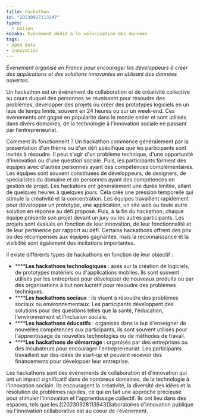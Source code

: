 ```yaml
---
title: hackathon
id: "20230927113247"
types:
  - notion
kezako: Evènement dédié à la valorisation des données
tags: 
- open data
- innovation
---
```


*Évènement organisé en France pour encourager les développeurs à créer des applications et des solutions innovantes en utilisant des données ouvertes.*

Un hackathon est un événement de collaboration et de créativité collective au cours duquel des personnes se réunissent pour résoudre des problèmes, développer des projets ou créer des prototypes logiciels en un laps de temps limité, souvent en 24 heures ou sur un week-end. Ces événements ont gagné en popularité dans le monde entier et sont utilisés dans divers domaines, de la technologie à l'innovation sociale en passant par l’entrepreneuriat.

Comment ils fonctionnent ?
Un hackathon commence généralement par la présentation d'un thème ou d'un défi spécifique que les participants sont invités à résoudre. Il peut s'agir d'un problème technique, d'une opportunité d'innovation ou d'une question sociale. Puis, les participants forment des équipes avec d'autres personnes ayant des compétences complémentaires. Les équipes sont souvent constituées de développeurs, de designers, de spécialistes du domaine et de personnes ayant des compétences en gestion de projet. Les hackatons ont généralement une durée limitée, allant de quelques heures à quelques jours. Cela crée une pression temporelle qui stimule la créativité et la concentration. Les équipes travaillent rapidement pour développer un prototype, une application, un site web ou toute autre solution en réponse au défi proposé.
Puis, à la fin du hackathon, chaque équipe présente son projet devant un jury ou les autres participants. Les projets sont évalués en fonction de leur innovation, de leur fonctionnalité et de leur pertinence par rapport au défi.
Certains hackathons offrent des prix ou des récompenses aux équipes gagnantes, mais la reconnaissance et la visibilité sont également des incitations importantes.

Il existe différents types de hackathons en fonction de leur objectif :

*   ******Les hackathons technologiques** : axés sur la création de logiciels, de prototypes matériels ou d'applications mobiles. Ils sont souvent utilisés par les entreprises pour développer de nouveaux produits ou par des organisations à but non lucratif pour résoudre des problèmes techniques.
*   ******Les hackathons sociaux** : ils visent à résoudre des problèmes sociaux ou environnementaux. Les participants développent des solutions pour des questions telles que la santé, l'éducation, l'environnement et l'inclusion sociale.
*   ******Les hackathons éducatifs** : organisés dans le but d'enseigner de nouvelles compétences aux participants, ils sont souvent utilisés pour l'apprentissage de nouvelles technologies ou de méthodes de travail.
*   ******Les hackathons de démarrage** : organisés par des entreprises ou des incubateurs pour encourager l'entrepreneuriat. Les participants travaillent sur des idées de start-up et peuvent recevoir des financements pour développer leur entreprise.

Les hackathons sont des événements de collaboration et d'innovation qui ont un impact significatif dans de nombreux domaines, de la technologie à l'innovation sociale. Ils encouragent la créativité, la diversité des idées et la résolution de problèmes rapides, ce qui en fait une approche précieuse pour stimuler l'innovation et l'apprentissage collectif. Ils ont lieu dans des espaces, tels que les [[20230928113943]]laboratoires d'innovation publique où l'innovation collaborative est au coeur de l'évènement.